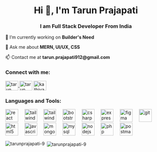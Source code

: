 <h1 align="center">Hi 👋, I'm Tarun Prajapati</h1>
<h3 align="center">I am Full Stack Developer From India</h3>

<p>🔭 I’m currently working on <b>Builder's Need</b></p>
<p>💬 Ask me about <b>MERN, UI/UX, CSS</b></p>
<p>📫 Contact me at <b>tarun.prajapati912@gmail.com</b></p>

<h3 align="left">Connect with me:</h3>
<p align="left">
  <a
    href="https://www.linkedin.com/in/tarun-prajapati-82686024a"
    target="_blank"
    ><img
      align="center"
      src="https://www.svgrepo.com/show/9911/linkedin.svg"
      alt="tarun prajapati"
      height="30"
      width="40"
  />
  <a
    href="https://www.facebook.com/tarun.prajapati.73932?mibextid=ZbWKwL"
    target="_blank"
    ><img
      align="center"
      src="https://www.svgrepo.com/show/475647/facebook-color.svg"
      alt="tarun prajapati"
      height="30"
      width="40"
  /></a>
  <a href="https://instagram.com/kathiyawadi__09" target="_blank"
    ><img
      align="center"
      src="https://www.svgrepo.com/show/452229/instagram-1.svg"
      alt="kathiyawadi__09"
      height="30"
      width="40"
  /></a>
</p>

<h3 align="left">Languages and Tools:</h3>
<p align="left">
    <img
      src="https://www.svgrepo.com/show/452092/react.svg"
      alt="react"
      width="40"
      height="40"
      style="text-decoration: none"
    />
  &nbsp;&nbsp;&nbsp;
    <img
      src="https://www.vectorlogo.zone/logos/tailwindcss/tailwindcss-icon.svg"
      alt="tailwind"
      width="40"
      height="40"
    />
  &nbsp;&nbsp;&nbsp;
    <img
      src="https://www.svgrepo.com/show/354048/material-ui.svg"
      alt="tailwind"
      width="40"
      height="40"
    />
  &nbsp;&nbsp;&nbsp;
    <img
      src="https://www.svgrepo.com/show/303293/bootstrap-4-logo.svg"
      alt="bootstrap"
      width="40"
      height="40"
    />
  &nbsp;&nbsp;&nbsp;
    <img
      src="https://www.svgrepo.com/show/353622/c-sharp.svg"
      alt="csharp"
      width="40"
      height="40"
    />
  &nbsp;&nbsp;&nbsp;
    <img
      src="https://www.vectorlogo.zone/logos/expressjs/expressjs-icon.svg"
      alt="express"
      width="40"
      height="40"
    />
  &nbsp;&nbsp;&nbsp;
    <img
      src="https://www.vectorlogo.zone/logos/figma/figma-icon.svg"
      alt="figma"
      width="40"
      height="40"
    />
  &nbsp;&nbsp;&nbsp;
    <img
      src="https://www.vectorlogo.zone/logos/git-scm/git-scm-icon.svg"
      alt="git"
      width="40"
      height="40"
    />
  </a>
  &nbsp;&nbsp;&nbsp;
    <img
      src="https://www.svgrepo.com/show/303205/html-5-logo.svg"
      alt="html5"
      width="40"
      height="40"
    />
  &nbsp;&nbsp;&nbsp;
    <img
      src="https://www.svgrepo.com/show/353925/javascript.svg"
      alt="javascript"
      width="40"
      height="40"
    />
  &nbsp;&nbsp;&nbsp;
    <img
      src="https://www.svgrepo.com/show/331488/mongodb.svg"
      alt="mongodb"
      width="40"
      height="40"
    />
  &nbsp;&nbsp;&nbsp;
    <img
      src="https://www.svgrepo.com/show/439233/mysql.svg"
      alt="mysql"
      width="40"
      height="40"
    />
  &nbsp;&nbsp;&nbsp;
    <img
      src="https://www.svgrepo.com/show/452075/node-js.svg"
      alt="nodejs"
      width="40"
      height="40"
    />
  &nbsp;&nbsp;&nbsp;
    <img
      src="https://www.svgrepo.com/show/354180/php.svg"
      alt="php"
      width="40"
      height="40"
    />
  &nbsp;&nbsp;&nbsp;
    <img
      src="https://www.vectorlogo.zone/logos/getpostman/getpostman-icon.svg"
      alt="postman"
      width="40"
      height="40"
    />
</p>

<p>
  <img
    align="left"
    src="https://github-readme-stats.vercel.app/api/top-langs?username=tarunprajapati-9&show_icons=true&locale=en&layout=compact"
    alt="tarunprajapati-9"
  />
</p>

<p>
  &nbsp;<img
    align="center"
    src="https://github-readme-stats.vercel.app/api?username=tarunprajapati-9&show_icons=true&locale=en"
    alt="tarunprajapati-9"
  />
</p>
